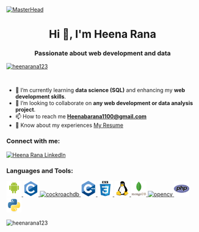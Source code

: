 <a href="https://media.giphy.com/media/v1.Y2lkPTc5MGI3NjExYzRmd2czd3d0NmNtNTdra29mZTk4YzZhbW5rdXM2ODF4NmI3bXJqeSZlcD12MV9pbnRlcm5hbF9naWZfYnlfaWQmY3Q9Zw/KX5nwoDX97AtPvKBF6/giphy.gif">
    <img src="https://i.imgur.com/zN6WQWh.gif" alt="MasterHead" width="2000" height="400">
</a>

<h1 align="center">Hi 👋, I'm Heena Rana</h1>
<h3 align="center">Passionate about web development and data</h3>

<p align="left"> 
    <a href="https://github.com/ryo-ma/github-profile-trophy">
        <img src="https://github-profile-trophy.vercel.app/?username=heenarana123" alt="heenarana123" />
    </a> 
</p>

<p align="left"> 
    <a href="https://twitter.com/" target="blank">
        <img src="https://img.shields.io/twitter/follow/?logo=twitter&style=for-the-badge" alt="" />
    </a> 
</p>

- 🌱 I’m currently learning **data science (SQL)** and enhancing my **web development skills**.
- 👯 I’m looking to collaborate on **any web development or data analysis project**.
- 📫 How to reach me **Heenabarana1100@gmail.com**
- 📄 Know about my experiences [My Resume](https://drive.google.com/file/d/1JH26s-AQcz2nnoc_T74D8WGIFazw7rfM/view?usp=sharing)

<h3 align="left">Connect with me:</h3>
<p align="left">
    <a href="https://linkedin.com/in/heena-rana-4a60b0187/" target="blank">
        <img align="center" src="https://raw.githubusercontent.com/rahuldkjain/github-profile-readme-generator/master/src/images/icons/Social/linked-in-alt.svg" alt="Heena Rana LinkedIn" height="30" width="40" />
    </a>
</p>

<h3 align="left">Languages and Tools:</h3>
<p align="left"> 
    <a href="https://developer.android.com" target="_blank" rel="noreferrer"> 
        <img src="https://raw.githubusercontent.com/devicons/devicon/master/icons/android/android-original-wordmark.svg" alt="android" width="40" height="40"/> 
    </a> 
    <a href="https://www.cprogramming.com/" target="_blank" rel="noreferrer"> 
        <img src="https://raw.githubusercontent.com/devicons/devicon/master/icons/c/c-original.svg" alt="c" width="40" height="40"/> 
    </a> 
    <a href="https://www.cockroachlabs.com/product/cockroachdb/" target="_blank" rel="noreferrer"> 
        <img src="https://cdn.worldvectorlogo.com/logos/cockroachdb.svg" alt="cockroachdb" width="40" height="40"/> 
    </a> 
    <a href="https://www.w3schools.com/cpp/" target="_blank" rel="noreferrer"> 
        <img src="https://raw.githubusercontent.com/devicons/devicon/master/icons/cplusplus/cplusplus-original.svg" alt="cplusplus" width="40" height="40"/> 
    </a> 
    <a href="https://www.w3schools.com/css/" target="_blank" rel="noreferrer"> 
        <img src="https://raw.githubusercontent.com/devicons/devicon/master/icons/css3/css3-original-wordmark.svg" alt="css3" width="40" height="40"/> 
    </a> 
    <a href="https://www.linux.org/" target="_blank" rel="noreferrer"> 
        <img src="https://raw.githubusercontent.com/devicons/devicon/master/icons/linux/linux-original.svg" alt="linux" width="40" height="40"/> 
    </a> 
    <a href="https://www.mongodb.com/" target="_blank" rel="noreferrer"> 
        <img src="https://raw.githubusercontent.com/devicons/devicon/master/icons/mongodb/mongodb-original-wordmark.svg" alt="mongodb" width="40" height="40"/> 
    </a> 
    <a href="https://opencv.org/" target="_blank" rel="noreferrer"> 
        <img src="https://www.vectorlogo.zone/logos/opencv/opencv-icon.svg" alt="opencv" width="40" height="40"/> 
    </a> 
    <a href="https://www.php.net" target="_blank" rel="noreferrer"> 
        <img src="https://raw.githubusercontent.com/devicons/devicon/master/icons/php/php-original.svg" alt="php" width="40" height="40"/> 
    </a> 
    <a href="https://www.python.org" target="_blank" rel="noreferrer"> 
        <img src="https://raw.githubusercontent.com/devicons/devicon/master/icons/python/python-original.svg" alt="python" width="40" height="40"/> 
    </a> 
</p>

<p><img align="center" src="https://github-readme-stats.vercel.app/api/top-langs?username=heenarana123&show_icons=true&locale=en&layout=compact" alt="heenarana123" /></p>
